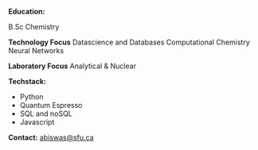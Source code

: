 
**Education:** 

B.Sc Chemistry

**Technology Focus**
Datascience and Databases
Computational Chemistry 
Neural Networks

**Laboratory Focus**
Analytical & Nuclear

**Techstack:**
- Python
- Quantum Espresso
- SQL and noSQL 
- Javascript
  
**Contact:**
abiswas@sfu.ca

<!---
AdityaBiswas321/AdityaBiswas321 is a ✨ special ✨ repository because its `README.md` (this file) appears on your GitHub profile.
You can click the Preview link to take a look at your changes.
--->
